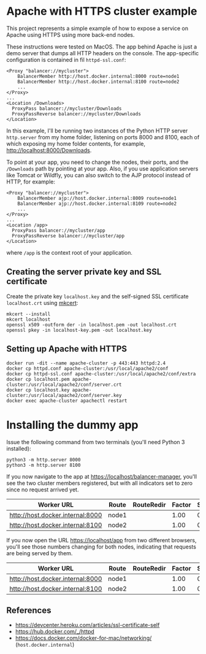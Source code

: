Apache with HTTPS cluster example
===

This project represents a simple example of how to expose a service on Apache using HTTPS using more back-end nodes.

These instructions were tested on MacOS. The app behind Apache is just a demo server that dumps all HTTP headers
on the console. The app-specific configuration is contained in fil `httpd-ssl.conf`:
```
<Proxy "balancer://mycluster">
    BalancerMember http://host.docker.internal:8000 route=node1
    BalancerMember http://host.docker.internal:8100 route=node2
    ...
</Proxy>
...
<Location /Downloads>
  ProxyPass balancer://mycluster/Downloads
  ProxyPassReverse balancer://mycluster/Downloads
</Location>
```

In this example, I'll be running two instances of the Python HTTP server `http.server` from my home folder, listening
on ports 8000 and 8100, each of which exposing my home folder contents, for example, <http://localhost:8000/Downloads>.

To point at your app, you need to change the nodes, their ports, and the `/Downloads` path by pointing at your app.
Also, if you use application servers like Tomcat or Wildfly, you can also switch to the AJP protocol instead of HTTP,
for example:
```
<Proxy "balancer://mycluster">
    BalancerMember ajp://host.docker.internal:8009 route=node1
    BalancerMember ajp://host.docker.internal:8109 route=node2
    ...
</Proxy>
...
<Location /app>
  ProxyPass balancer://mycluster/app
  ProxyPassReverse balancer://mycluster/app
</Location>
```

where `/app` is the context root of your application.

## Creating the server private key and SSL certificate

Create the private key `localhost.key` and the self-signed SSL certificate `localhost.crt` using
[mkcert](https://github.com/FiloSottile/mkcert):
```
mkcert --install
mkcert localhost
openssl x509 -outform der -in localhost.pem -out localhost.crt
openssl pkey -in localhost-key.pem -out localhost.key
```

## Setting up Apache with HTTPS

```
docker run -dit --name apache-cluster -p 443:443 httpd:2.4
docker cp httpd.conf apache-cluster:/usr/local/apache2/conf
docker cp httpd-ssl.conf apache-cluster:/usr/local/apache2/conf/extra
docker cp localhost.pem apache-cluster:/usr/local/apache2/conf/server.crt
docker cp localhost.key apache-cluster:/usr/local/apache2/conf/server.key
docker exec apache-cluster apachectl restart
```

# Installing the dummy app

Issue the following command from two terminals (you'll need Python 3 installed):
```
python3 -m http.server 8000
python3 -m http.server 8100
```

If you now navigate to the app at <https://localhost/balancer-manager>, you'll see the two cluster members registered,
but with all indicators set to zero since no request arrived yet.

Worker URL                       | Route | RouteRedir | Factor | Set | Status  | Elected | Busy | Load | To | From
-------------------------------- | ----- | ---------- | ------ | --- | ------- | ------- | ---- | ---- | -- | ----
http://host.docker.internal:8000 | node1 |            | 1.00   | 0   | Init Ok | 0       | 0    | 0    | 0  | 0
http://host.docker.internal:8100 | node2 |            | 1.00   | 0   | Init Ok | 0       | 0    | 0    | 0  | 0

If you now open the URL <https://localhost/app> from two different browsers, you'll see those numbers changing for both
nodes, indicating that requests are being served by them.

Worker URL                       | Route | RouteRedir | Factor | Set | Status  | Elected | Busy | Load | To   | From
-------------------------------- | ----- | ---------- | ------ | --- | ------- | ------- | ---- | ---- | --   | ----
http://host.docker.internal:8000 | node1 |            | 1.00   | 0   | Init Ok | 1       | 0    | 0    | 523  | 420
http://host.docker.internal:8100 | node2 |            | 1.00   | 0   | Init Ok | 1       | 0    | 0    | 531  | 420

## References

* <https://devcenter.heroku.com/articles/ssl-certificate-self>
* <https://hub.docker.com/_/httpd>
* <https://docs.docker.com/docker-for-mac/networking/> (`host.docker.internal`)

